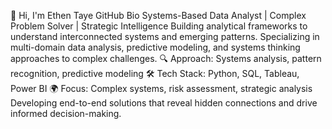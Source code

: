 👋 Hi, I'm Ethen Taye
GitHub Bio
Systems-Based Data Analyst | Complex Problem Solver | Strategic Intelligence
Building analytical frameworks to understand interconnected systems and emerging patterns. Specializing in multi-domain data analysis, predictive modeling, and systems thinking approaches to complex challenges.
🔍 Approach: Systems analysis, pattern recognition, predictive modeling
🛠️ Tech Stack: Python, SQL, Tableau, Power BI
🌍 Focus: Complex systems, risk assessment, strategic analysis
Developing end-to-end solutions that reveal hidden connections and drive informed decision-making.
